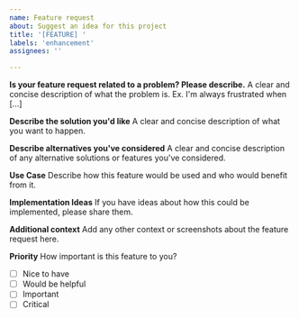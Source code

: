 ```yaml
---
name: Feature request
about: Suggest an idea for this project
title: '[FEATURE] '
labels: 'enhancement'
assignees: ''

---
```


**Is your feature request related to a problem? Please describe.**
A clear and concise description of what the problem is. Ex. I'm always frustrated when [...]

**Describe the solution you'd like**
A clear and concise description of what you want to happen.

**Describe alternatives you've considered**
A clear and concise description of any alternative solutions or features you've considered.

**Use Case**
Describe how this feature would be used and who would benefit from it.

**Implementation Ideas**
If you have ideas about how this could be implemented, please share them.

**Additional context**
Add any other context or screenshots about the feature request here.

**Priority**
How important is this feature to you?
- [ ] Nice to have
- [ ] Would be helpful
- [ ] Important
- [ ] Critical